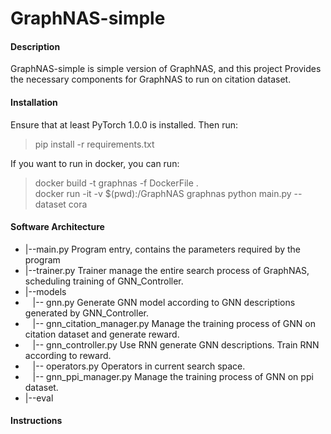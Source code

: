 # GraphNAS-simple

#### Description
GraphNAS-simple is simple version of GraphNAS, and this project Provides the necessary components for GraphNAS to run on
citation dataset.

#### Installation
Ensure that at least PyTorch 1.0.0 is installed. Then run:
>  pip install -r requirements.txt

If you want to run in docker, you can run:
>  docker build -t graphnas -f DockerFile . \
>  docker run -it -v $(pwd):/GraphNAS graphnas python main.py --dataset cora

#### Software Architecture
* |--main.py Program entry, contains the parameters required by the program
* |--trainer.py Trainer manage the entire search process of GraphNAS, scheduling training of GNN_Controller. 
* |--models
* &nbsp;&nbsp; |--  gnn.py Generate GNN model according to GNN descriptions generated by GNN_Controller.
* &nbsp;&nbsp; |--  gnn_citation_manager.py Manage the training process of GNN on citation dataset and generate reward.  
* &nbsp;&nbsp; |--  gnn_controller.py Use RNN generate GNN descriptions. Train RNN according to reward.
* &nbsp;&nbsp; |--  operators.py Operators in current search space.
* &nbsp;&nbsp; |--  gnn_ppi_manager.py Manage the training process of GNN on ppi dataset.
* |--eval

#### Instructions


